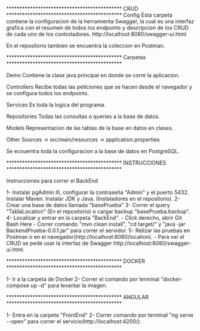 ******************************************** CRUD ********************************************
Config
Esta carpeta contiene la configuracion de la herramienta Swagger, la cual es una interfaz grafica con
el resumen de todos los endpoints y descripcion de los CRUD de cada uno de los controladores.
http://localhost:8080/swagger-ui.html

En el repositorio tambien se encuentra la coleccion en Postman.

******************************************** Carpetas ********************************************

Demo
Contiene la clase java principal en donde se corre la aplicacion.

Controllers
Recibe todas las peticiones que se hacen desde el navegador y se configura todos los endpoints.

Services
Es toda la logica del programa.

Repositories
Todas las consultas o queries a la base de datos.

Models
Representacion de las tablas de la base en datos en clases.

Other Sources -> src/main/resources -> application.properties

Se ecnuentra toda la configuracion a la base de datos en PostgreSQL.

******************************************** INSTRUCCIONES ********************************************

Instrucciones para correr el BackEnd

1- Instalar pgAdmin III, configurar la contraseña "Admin" y el puerto 5432. 
    Instalar Maven. Instalar JDK y Java. (Instaladores en el repositorio).
2- Crear una base de datos llamada "basePrueba"
3- Correr el query "TablaLocation" (En el repositorio) o cargar backup "basePrueba.backup".
4- Localizar y entrar en la carpeta "BackEnd".
    - Click derecho, abrir Git Bash Here
    - Correr comando "mvn clean install", "cd target/" y "java -jar BackendPrueba-0.0.1.jar" para correr el servidor.
5- Relizar las pruebas en Postman o en el navegador(http://localhost:8080/location).
    - Para ver el CRUD se pede usar la interfaz de Swagger http://localhost:8080/swagger-ui.html.

******************************************** DOCKER ********************************************

1- Ir a la carpeta de Docker
2- Correr el comando por terminal "docker-compose up -d" para levantar la imagen.

******************************************** ANGULAR ********************************************

1- Entra en la carpeta "FrontEnd"
2- Correr comando por terminal "ng serve --open" para correr el servicio(http://localhost:4200/).

